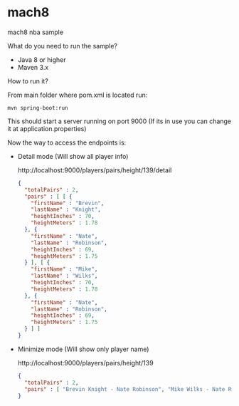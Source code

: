 # mach8
mach8 nba sample

What do you need to run the sample?

* Java 8 or higher
* Maven 3.x


How to run it?

From main folder where pom.xml is located run:

`mvn spring-boot:run`

This should start a server running on port 9000 (If its in use you can change it at application.properties)

Now the way to access the endpoints is:

* Detail mode (Will show all player info)

    http://localhost:9000/players/pairs/height/139/detail

    ```json
    {
      "totalPairs" : 2,
      "pairs" : [ [ {
        "firstName" : "Brevin",
        "lastName" : "Knight",
        "heightInches" : 70,
        "heightMeters" : 1.78
      }, {
        "firstName" : "Nate",
        "lastName" : "Robinson",
        "heightInches" : 69,
        "heightMeters" : 1.75
      } ], [ {
        "firstName" : "Mike",
        "lastName" : "Wilks",
        "heightInches" : 70,
        "heightMeters" : 1.78
      }, {
        "firstName" : "Nate",
        "lastName" : "Robinson",
        "heightInches" : 69,
        "heightMeters" : 1.75
      } ] ]
    }
  ```

* Minimize mode (Will show only player name)

    http://localhost:9000/players/pairs/height/139
    
    ```json
    {
      "totalPairs" : 2,
      "pairs" : [ "Brevin Knight - Nate Robinson", "Mike Wilks - Nate Robinson" ]
    }
  ```


